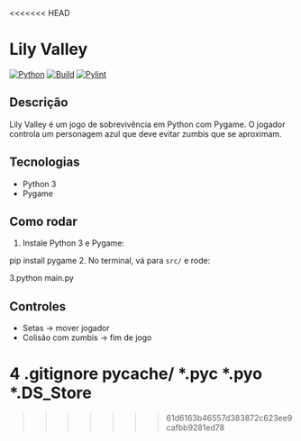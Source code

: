 <<<<<<< HEAD
# Lily Valley

[![Python](https://img.shields.io/badge/python-3.13-blue)](https://www.python.org/)
[![Build](https://github.com/Lily-Yin/Lily-Valley/actions/workflows/python.yml/badge.svg)](https://github.com/Lily-Yin/Lily-Valley/actions/workflows/python.yml)
[![Pylint](https://img.shields.io/badge/pylint-8.5-green)](https://www.pylint.org/)


## Descrição
Lily Valley é um jogo de sobrevivência em Python com Pygame. O jogador controla um personagem azul que deve evitar zumbis que se aproximam.

## Tecnologias
- Python 3
- Pygame

## Como rodar
1. Instale Python 3 e Pygame:

pip install pygame
2. No terminal, vá para `src/` e rode:

3.python main.py
## Controles
- Setas → mover jogador
- Colisão com zumbis → fim de jogo

4 .gitignore
__pycache__/
*.pyc
*.pyo
*.DS_Store
=======

>>>>>>> 61d6163b46557d383872c623ee9cafbb9281ed78
